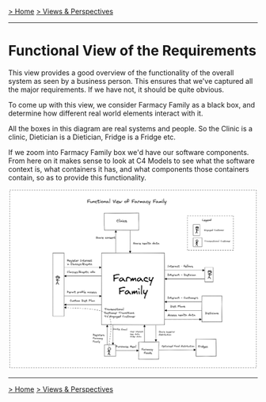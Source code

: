 [> Home](../../README.md)    [> Views & Perspectives](../README.md)

---

# Functional View of the Requirements

This view provides a good overview of the functionality of the overall system as seen by a business person. This ensures that we've captured all the major requirements. If we have not, it should be quite obvious.

To come up with this view, we consider Farmacy Family as a black box, and determine how different real world elements interact with it.

All the boxes in this diagram are real systems and people. So the Clinic is a clinic, Dietician is a Dietician, Fridge is a Fridge etc.

If we zoom into Farmacy Family box we'd have our software components. From here on it makes sense to look at C4 Models to see what the software context is, what containers it has,  and what components those containers contain, so as to provide this functionality. 

![Function View of the requirements](../../assets/diagrams/FunctionalView.png)

---

[> Home](../../README.md)    [> Views & Perspectives](../README.md)